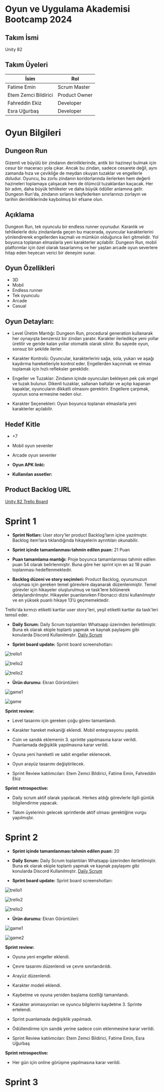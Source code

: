# Oyun ve Uygulama Akademisi Bootcamp 2024

## Takım İsmi

Unity 82

## Takım Üyeleri

| İsim | Rol |
|------|-----|
| Fatime Emin | Scrum Master |
| Etem Zemci Bildirici | Product Owner |
| Fahreddin Ekiz | Developer |
| Esra Uğurbaş | Developer |

# Oyun Bilgileri

## Dungeon Run

Gizemli ve büyülü bir zindanın derinliklerinde, antik bir hazineyi bulmak için cesur bir maceracı yola çıkar. Ancak bu zindan, sadece cesarete değil, aynı zamanda hıza ve çevikliğe de meydan okuyan tuzaklar ve engellerle doludur. Oyuncu, bu zorlu zindanın koridorlarında ilerlerken hem değerli hazineleri toplamaya çalışacak hem de ölümcül tuzaklardan kaçacak. Her bir adım, daha büyük tehlikeler ve daha büyük ödüller anlamına gelir. Dungeon Run'da, zindanın sırlarını keşfederken sınırlarınızı zorlayın ve tarihin derinliklerinde kaybolmuş bir efsane olun.

## Açıklama

Dungeon Run, tek oyunculu bir endless runner oyunudur. Karanlık ve tehlikelerle dolu zindanlarda geçen bu macerada, oyuncular karakterlerini yönlendirerek engellerden kaçmalı ve mümkün olduğunca ileri gitmelidir. Yol boyunca toplanan elmaslarla yeni karakterler açılabilir. Dungeon Run, mobil platformlar için özel olarak tasarlanmış ve her yaştan arcade oyun severlere hitap eden heyecan verici bir deneyim sunar.       

## Oyun Özellikleri

- 3D
- Mobil
- Endless runner
- Tek oyunculu
- Arcade
- Casual

## Oyun Detayları:

- Level Üretim Mantığı: Dungeon Run, procedural generation kullanarak her oynayışta benzersiz bir zindan yaratır. Karakter ilerledikçe yeni yollar üretilir ve geride kalan yollar otomatik olarak silinir. Bu sayede oyun, sonsuz bir şekilde ilerler.

- Karakter Kontrolü: Oyuncular, karakterlerini sağa, sola, yukarı ve aşağı kaydırma hareketleriyle kontrol eder. Engellerden kaçınmak ve elmas toplamak için hızlı refleksler gereklidir.

- Engeller ve Tuzaklar: Zindanın içinde oyuncuları bekleyen pek çok engel ve tuzak bulunur. Dikenli tuzaklar, sallanan baltalar ve açılıp kapanan kapaklar, oyuncuların dikkatli olmasını gerektirir. Engellere çarpmak, oyunun sona ermesine neden olur.

- Karakter Seçenekleri: Oyun boyunca toplanan elmaslarla yeni karakterler açılabilir.

## Hedef Kitle

- +7
- Mobil oyun sevenler
- Arcade oyun sevenler

- **Oyun APK linki:**
- **Kullanılan assetler:**
   
## Product Backlog URL

[Unity 82 Trello Board](https://trello.com/invite/u82backlogboard/ATTIb1399d66a6f99d4061eac73364982ba45D654F50)

# Sprint 1

- **Sprint Notları:** User story’ler product Backlog’ların içine yazılmıştır. Backlog item’lara tıklandığında hikayelerin ayrıntıları okunabilir.

- **Sprint içinde tamamlanması tahmin edilen puan:**  21 Puan

- **Puan tamamlama mantığı:** Proje boyunca tamamlanması tahmin edilen puan  54  olarak belirlenmiştir. Buna göre her sprint için en az 18 puan toplanması hedeflenmektedir.

- **Backlog düzeni ve story seçimleri:**  Product Backlog, oyunumuzun oluşması için gereken temel görevlere dayanarak düzenlenmiştir. Temel görevler için hikayeler oluşturulmuş ve task’lere bölünerek detaylandırılmıştır. Hikayeler puanlanırken Fibonacci dizisi kullanılmıştır ve en yüksek puanlı hikaye 13’ü geçmemektedir.

Trello'da kırmızı etiketli kartlar user story'leri, yeşil etiketli kartlar da task'leri temsil eder.

- **Daily Scrum:** Daily Scrum toplantıları Whatsapp üzerinden ilerletilmiştir. Buna ek olarak ekiple toplantı yapmak ve kaynak paylaşımı gibi konularda Discord Kullanılmıştır. [Daily Scrum](https://docs.google.com/document/d/154vns-skUWzITnW1tdjMHEg5iT2ei3CAXBMCkH5VuDk)
  
- **Sprint board update:** Sprint board screenshotları:

![trello1](sprint1documents/trello1.PNG)

![trello2](sprint1documents/trello2.PNG)

![trello2](sprint1documents/trello3.PNG)

- **Ürün durumu:** Ekran Görüntüleri:

![game1](sprint1documents/game1.png)

![game](sprint1documents/game.PNG)

**Sprint review:**

- Level tasarımı için gereken çoğu görev tamamlandı.

- Karakter hareket mekaniği eklendi. Mobil entegrasyonu yapıldı.
  
- Coin ve sandık eklemenin 3. sprintte yapılmasına karar verildi. Puanlamada değişiklik yapılmasına karar verildi.
  
- Oyuna yeni hareketli ve sabit engeller eklenecek.

- Oyun arayüz tasarımı değiştirilecek.
  
- Sprint Review katılımcıları: Etem Zemci Bildirici, Fatime Emin, Fahreddin Ekiz 

**Sprint retrospective:**

- Daily scrum aktif olarak yapılacak. Herkes aldığı görevlerle ilgili günlük bilgilendirme yapacak.

- Takım üyelerinin gelecek sprintlerde aktif olması gerektiğine vurgu yapılmıştır.

# Sprint 2

- **Sprint içinde tamamlanması tahmin edilen puan:** 20

- **Daily Scrum:** Daily Scrum toplantıları Whatsapp üzerinden ilerletilmiştir. Buna ek olarak ekiple toplantı yapmak ve kaynak paylaşımı gibi konularda Discord Kullanılmıştır. [Daily Scrum](https://docs.google.com/document/d/1nPFootryK-KwlysL2jIznQ0j0XYLb53JrmNrgWhFyYE/edit)

- **Sprint board update:** Sprint board screenshotları:

![trello1](sprint2/board1.PNG)

![trello2](sprint2/board2.PNG)

![trello2](sprint2/board3.PNG)

- **Ürün durumu:** Ekran Görüntüleri:

![game1](sprint2/game1.PNG)

![game2](sprint2/game2.PNG)

**Sprint review:**

- Oyuna yeni engeller eklendi.

- Çevre tasarımı düzenlendi ve çevre sınırlandırıldı.

- Arayüz düzenlendi.

- Karakter modeli eklendi.

- Kaybetme ve oyuna yeniden başlama özelliği tamamlandı.

- Karakter animasyonları ve oyuncu bilgilerini kaydetme 3. Sprinte ertelendi.

- Sprint puanlamada değişiklik yapılmadı.

- Ödüllendirme için sandık yerine sadece coin eklenmesine karar verildi.

- Sprint Review katılımcıları: Etem Zemci Bildirici, Fatime Emin, Esra Uğurbaş

**Sprint retrospective:**

- Her gün için online görüşme yapılmasına karar verildi.

# Sprint 3

